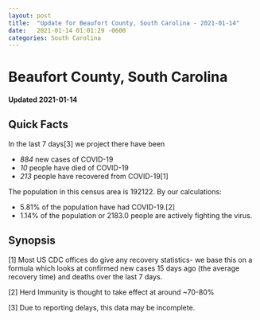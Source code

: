 ```yaml
---
layout: post
title:  "Update for Beaufort County, South Carolina - 2021-01-14"
date:   2021-01-14 01:01:29 -0600
categories: South Carolina
---
```


# Beaufort County, South Carolina
#### Updated 2021-01-14

## Quick Facts

In the last 7 days[3] we project there have been
- *884* new cases of COVID-19
- *10* people have died of COVID-19
- *213* people have recovered from COVID-19[1]

The population in this census area is 192122. By our calculations:
- 5.81% of the population have had COVID-19.[2]
- 1.14% of the population or 2183.0 people are actively fighting the virus.

## Synopsis




[1] Most US CDC offices do give any recovery statistics- we base this on a formula which looks at confirmed new cases
15 days ago (the average recovery time) and deaths over the last 7 days.

[2] Herd Immunity is thought to take effect at around ~70-80%

[3] Due to reporting delays, this data may be incomplete.
 
    